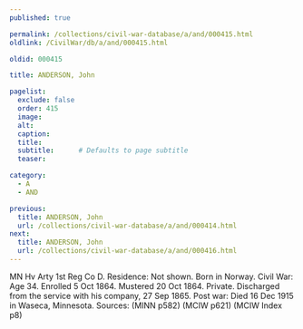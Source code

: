 ```yaml
---
published: true

permalink: /collections/civil-war-database/a/and/000415.html
oldlink: /CivilWar/db/a/and/000415.html

oldid: 000415

title: ANDERSON, John

pagelist:
  exclude: false
  order: 415
  image: 
  alt:
  caption:
  title:
  subtitle:      # Defaults to page subtitle
  teaser:

category: 
  - A 
  - AND

previous:
  title: ANDERSON, John
  url: /collections/civil-war-database/a/and/000414.html  
next:
  title: ANDERSON, John
  url: /collections/civil-war-database/a/and/000416.html   
---
```

MN Hv Arty 1st Reg Co D. Residence: Not shown. Born in Norway. Civil War: Age 34. Enrolled 5 Oct 1864. Mustered 20 Oct 1864. Private. Discharged from the service with his company, 27 Sep 1865. Post war: Died 16 Dec 1915 in Waseca, Minnesota. Sources: (MINN p582) (MCIW p621) (MCIW Index p8)